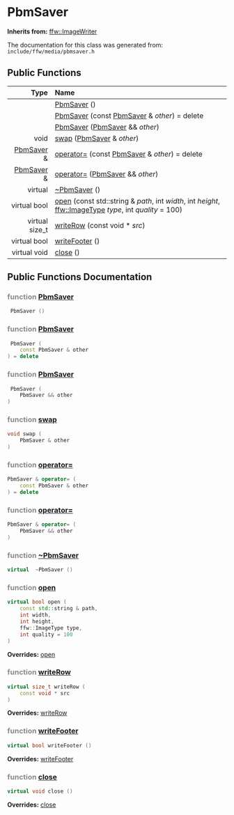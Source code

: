 PbmSaver
===================================


**Inherits from:** [ffw::ImageWriter](ffw_ImageWriter.html)

The documentation for this class was generated from: `include/ffw/media/pbmsaver.h`



## Public Functions

| Type | Name |
| -------: | :------- |
|   | [PbmSaver](#c33f8e92) ()  |
|   | [PbmSaver](#d2f448e3) (const [PbmSaver](ffw_PbmSaver.html) & _other_) = delete  |
|   | [PbmSaver](#7c3d8925) ([PbmSaver](ffw_PbmSaver.html) && _other_)  |
|  void | [swap](#7ab1892c) ([PbmSaver](ffw_PbmSaver.html) & _other_)  |
|  [PbmSaver](ffw_PbmSaver.html) & | [operator=](#0cda060d) (const [PbmSaver](ffw_PbmSaver.html) & _other_) = delete  |
|  [PbmSaver](ffw_PbmSaver.html) & | [operator=](#26e21813) ([PbmSaver](ffw_PbmSaver.html) && _other_)  |
|  virtual  | [~PbmSaver](#a5d31021) ()  |
|  virtual bool | [open](#b4f34799) (const std::string & _path_, int _width_, int _height_, [ffw::ImageType](ffw.html#fa711f90) _type_, int _quality_ = 100)  |
|  virtual size_t | [writeRow](#6e4d1fe7) (const void * _src_)  |
|  virtual bool | [writeFooter](#17da0c00) ()  |
|  virtual void | [close](#de921dfa) ()  |


## Public Functions Documentation

### <span style="opacity:0.5;">function</span> <a id="c33f8e92" href="#c33f8e92">PbmSaver</a>

```cpp
 PbmSaver () 
```



### <span style="opacity:0.5;">function</span> <a id="d2f448e3" href="#d2f448e3">PbmSaver</a>

```cpp
 PbmSaver (
    const PbmSaver & other
) = delete 
```



### <span style="opacity:0.5;">function</span> <a id="7c3d8925" href="#7c3d8925">PbmSaver</a>

```cpp
 PbmSaver (
    PbmSaver && other
) 
```



### <span style="opacity:0.5;">function</span> <a id="7ab1892c" href="#7ab1892c">swap</a>

```cpp
void swap (
    PbmSaver & other
) 
```



### <span style="opacity:0.5;">function</span> <a id="0cda060d" href="#0cda060d">operator=</a>

```cpp
PbmSaver & operator= (
    const PbmSaver & other
) = delete 
```



### <span style="opacity:0.5;">function</span> <a id="26e21813" href="#26e21813">operator=</a>

```cpp
PbmSaver & operator= (
    PbmSaver && other
) 
```



### <span style="opacity:0.5;">function</span> <a id="a5d31021" href="#a5d31021">~PbmSaver</a>

```cpp
virtual  ~PbmSaver () 
```



### <span style="opacity:0.5;">function</span> <a id="b4f34799" href="#b4f34799">open</a>

```cpp
virtual bool open (
    const std::string & path,
    int width,
    int height,
    ffw::ImageType type,
    int quality = 100
) 
```



**Overrides:** [open](/doc/ffw_ImageWriter.md#c742773b)

### <span style="opacity:0.5;">function</span> <a id="6e4d1fe7" href="#6e4d1fe7">writeRow</a>

```cpp
virtual size_t writeRow (
    const void * src
) 
```



**Overrides:** [writeRow](/doc/ffw_ImageWriter.md#fb673e42)

### <span style="opacity:0.5;">function</span> <a id="17da0c00" href="#17da0c00">writeFooter</a>

```cpp
virtual bool writeFooter () 
```



**Overrides:** [writeFooter](/doc/ffw_ImageWriter.md#5377830a)

### <span style="opacity:0.5;">function</span> <a id="de921dfa" href="#de921dfa">close</a>

```cpp
virtual void close () 
```



**Overrides:** [close](/doc/ffw_ImageWriter.md#03dcc1a2)



